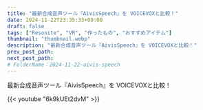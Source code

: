 ```yaml
---
title: "最新合成音声ツール『AivisSpeech』を VOICEVOXと比較！"
date: 2024-11-22T23:35:33+09:00
draft: false
tags: ["Resonite", "VR", "作ったもの", "おすすめアイテム"]
thumbnail: "thumbnail.webp"
description: "最新合成音声ツール『AivisSpeech』を VOICEVOXと比較！"
prev_post_path:
next_post_path:
# FolderName：2024-11-22-aivis-speech
---
```


最新合成音声ツール『AivisSpeech』を VOICEVOXと比較！

{{< youtube "6k9kUEt2dvM" >}}
